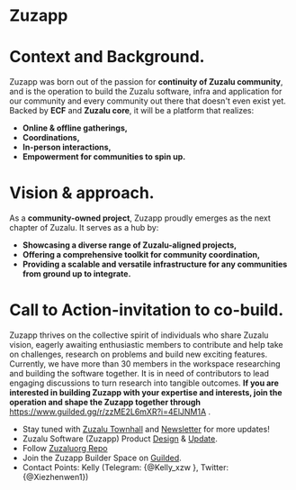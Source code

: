 # Zuzapp
# Context and Background.
Zuzapp was born out of the passion for **continuity of Zuzalu community**, and is the operation to build the Zuzalu software, infra and application for our community and every community out there that doesn't even exist yet. Backed by **ECF** and **Zuzalu core**, it will be a platform that realizes:
  - **Online & offline gatherings,**
  - **Coordinations,**
  - **In-person interactions,**
  - **Empowerment for communities to spin up.**

# Vision & approach.
As a **community-owned project**, Zuzapp proudly emerges as the next chapter of Zuzalu. It serves as a hub by: 
  - **Showcasing a diverse range of Zuzalu-aligned projects,**
  - **Offering a comprehensive toolkit for community coordination,**
  - **Providing a scalable and versatile infrastructure for any communities from ground up to integrate.**

# Call to Action-invitation to co-build.
Zuzapp thrives on the collective spirit of individuals who share Zuzalu vision, eagerly awaiting enthusiastic members to contribute and help take on challenges, research on problems and build new exciting features. Currently, we have more than 30 members in the workspace researching and building the software together. It is in need of contributors to lead engaging discussions to turn research into tangible outcomes. **If you are interested in building Zuzapp with your expertise and interests, join the operation and shape the Zuzapp together through** https://www.guilded.gg/r/zzME2L6mXR?i=4ElJNM1A .

- Stay tuned with [Zuzalu Townhall](https://zuzalu.city/full-program) and [Newsletter](https://zuzalu.notion.site/Zuzalu-Newsletters-ad07a651a2414c0b9728ce0837492d82) for more updates!
- Zuzalu Software (Zuzapp) Product [Design](https://www.figma.com/file/OflHeW74E7e90FHxXKJ1w7/Zuzapp?type=whiteboard&node-id=0-1&t=tQ1Cem0bi8WyRxyI-0) & [Update](https://www.craft.me/s/75SOUVY42yfU3q).
- Follow [Zuzaluorg Repo](https://github.com/zuzaluorg/zuzalu)
- Join the Zuzapp Builder Space on [Guilded](https://www.guilded.gg/r/zzME2L6mXR?i=4ElJNM1A).
- Contact Points: Kelly
(Telegram: {@Kelly_xzw }, Twitter: {@Xiezhenwen1})
